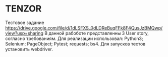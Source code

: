 # TENZOR
Тестовое задание
https://drive.google.com/file/d/1dLSFXS_0dLDReBuqFFk8F4QusJzBMQwp/view?usp=sharing
В данной рабоботе представленны 3 User story, согласно требованиям. Для реализации использовал: Python3; Selenium; PageObject;
Pytest; requests; bs4. Для запусков тестов установить webdriver.
